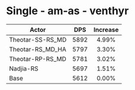 # Single - am-as - venthyr
| Actor | DPS | Increase |
|---|:---:|:---:|
|Theotar-SS-RS_MD|5892|4.99%|
|Theotar-RS_MD_HA|5797|3.30%|
|Theotar-RP-RS_MD|5781|3.02%|
|Nadjia-RS|5697|1.51%|
|Base|5612|0.00%|
